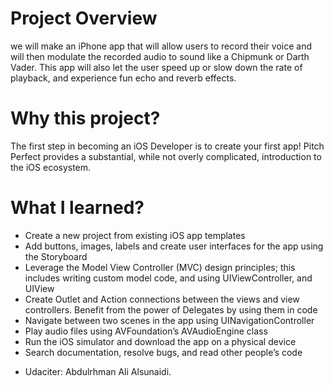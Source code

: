 # Project Overview
we will make an iPhone app that will allow users to record their voice and will then modulate the recorded audio to sound like a Chipmunk or Darth Vader. This app will also let the user speed up or slow down the rate of playback, and experience fun echo and reverb effects.

# Why this project?
The first step in becoming an iOS Developer is to create your first app! Pitch Perfect provides a substantial, while not overly complicated, introduction to the iOS ecosystem.

# What I learned?

- Create a new project from existing iOS app templates
- Add buttons, images, labels and create user interfaces for the app using the Storyboard
- Leverage the Model View Controller (MVC) design principles; this includes writing custom model code, and using UIViewController, and UIView
- Create Outlet and Action connections between the views and view controllers. Benefit from the power of Delegates by using them in code
- Navigate between two scenes in the app using UINavigationController
- Play audio files using AVFoundation’s AVAudioEngine class
- Run the iOS simulator and download the app on a physical device
- Search documentation, resolve bugs, and read other people’s code


* Udaciter: Abdulrhman Ali Alsunaidi.

